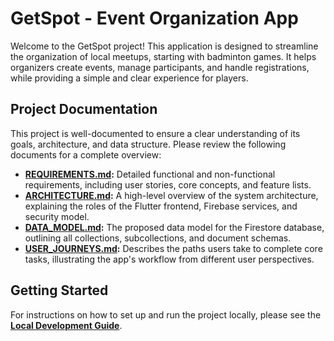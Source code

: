 # GetSpot - Event Organization App

Welcome to the GetSpot project! This application is designed to streamline the organization of local meetups, starting with badminton games. It helps organizers create events, manage participants, and handle registrations, while providing a simple and clear experience for players.

## Project Documentation

This project is well-documented to ensure a clear understanding of its goals, architecture, and data structure. Please review the following documents for a complete overview:

*   **[REQUIREMENTS.md](./docs/REQUIREMENTS.md):** Detailed functional and non-functional requirements, including user stories, core concepts, and feature lists.
*   **[ARCHITECTURE.md](./docs/ARCHITECTURE.md):** A high-level overview of the system architecture, explaining the roles of the Flutter frontend, Firebase services, and security model.
*   **[DATA_MODEL.md](./docs/DATA_MODEL.md):** The proposed data model for the Firestore database, outlining all collections, subcollections, and document schemas.
*   **[USER_JOURNEYS.md](./docs/USER_JOURNEYS.md):** Describes the paths users take to complete core tasks, illustrating the app's workflow from different user perspectives.

## Getting Started

For instructions on how to set up and run the project locally, please see the **[Local Development Guide](./docs/LOCAL_DEVELOPMENT.md)**.
